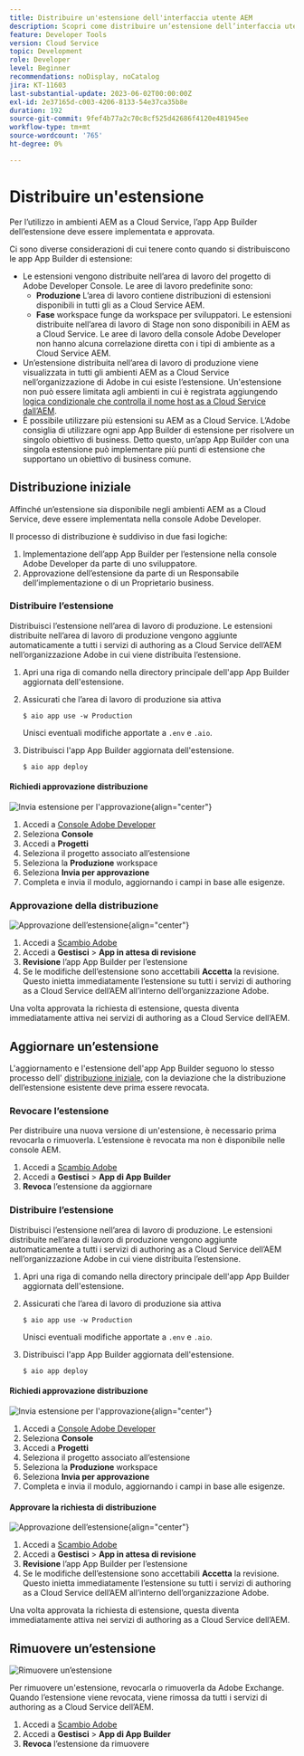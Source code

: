```yaml
---
title: Distribuire un'estensione dell'interfaccia utente AEM
description: Scopri come distribuire un’estensione dell’interfaccia utente dell’AEM.
feature: Developer Tools
version: Cloud Service
topic: Development
role: Developer
level: Beginner
recommendations: noDisplay, noCatalog
jira: KT-11603
last-substantial-update: 2023-06-02T00:00:00Z
exl-id: 2e37165d-c003-4206-8133-54e37ca35b8e
duration: 192
source-git-commit: 9fef4b77a2c70c8cf525d42686f4120e481945ee
workflow-type: tm+mt
source-wordcount: '765'
ht-degree: 0%

---
```


# Distribuire un&#39;estensione

Per l’utilizzo in ambienti AEM as a Cloud Service, l’app App Builder dell’estensione deve essere implementata e approvata.

Ci sono diverse considerazioni di cui tenere conto quando si distribuiscono le app App Builder di estensione:

+ Le estensioni vengono distribuite nell’area di lavoro del progetto di Adobe Developer Console. Le aree di lavoro predefinite sono:
   + __Produzione__ L’area di lavoro contiene distribuzioni di estensioni disponibili in tutti gli as a Cloud Service AEM.
   + __Fase__ workspace funge da workspace per sviluppatori. Le estensioni distribuite nell’area di lavoro di Stage non sono disponibili in AEM as a Cloud Service.
Le aree di lavoro della console Adobe Developer non hanno alcuna correlazione diretta con i tipi di ambiente as a Cloud Service AEM.
+ Un’estensione distribuita nell’area di lavoro di produzione viene visualizzata in tutti gli ambienti AEM as a Cloud Service nell’organizzazione di Adobe in cui esiste l’estensione.
Un&#39;estensione non può essere limitata agli ambienti in cui è registrata aggiungendo [logica condizionale che controlla il nome host as a Cloud Service dall’AEM](https://developer.adobe.com/uix/docs/guides/publication/#enabling-extension-only-on-specific-aem-environments).
+ È possibile utilizzare più estensioni su AEM as a Cloud Service. L’Adobe consiglia di utilizzare ogni app App Builder di estensione per risolvere un singolo obiettivo di business. Detto questo, un’app App Builder con una singola estensione può implementare più punti di estensione che supportano un obiettivo di business comune.

## Distribuzione iniziale

Affinché un’estensione sia disponibile negli ambienti AEM as a Cloud Service, deve essere implementata nella console Adobe Developer.

Il processo di distribuzione è suddiviso in due fasi logiche:

1. Implementazione dell’app App Builder per l’estensione nella console Adobe Developer da parte di uno sviluppatore.
1. Approvazione dell’estensione da parte di un Responsabile dell’implementazione o di un Proprietario business.

### Distribuire l’estensione

Distribuisci l’estensione nell’area di lavoro di produzione. Le estensioni distribuite nell’area di lavoro di produzione vengono aggiunte automaticamente a tutti i servizi di authoring as a Cloud Service dell’AEM nell’organizzazione Adobe in cui viene distribuita l’estensione.

1. Apri una riga di comando nella directory principale dell&#39;app App Builder aggiornata dell&#39;estensione.
1. Assicurati che l’area di lavoro di produzione sia attiva

   ```shell
   $ aio app use -w Production
   ```

   Unisci eventuali modifiche apportate a `.env` e `.aio`.

1. Distribuisci l&#39;app App Builder aggiornata dell&#39;estensione.

   ```shell
   $ aio app deploy
   ```

#### Richiedi approvazione distribuzione

![Invia estensione per l&#39;approvazione](./assets/deploy/submit-for-approval.png){align="center"}

1. Accedi a [Console Adobe Developer](https://developer.adobe.com)
1. Seleziona __Console__
1. Accedi a __Progetti__
1. Seleziona il progetto associato all’estensione
1. Seleziona la __Produzione__ workspace
1. Seleziona __Invia per approvazione__
1. Completa e invia il modulo, aggiornando i campi in base alle esigenze.

### Approvazione della distribuzione

![Approvazione dell’estensione](./assets/deploy/adobe-exchange.png){align="center"}

1. Accedi a [Scambio Adobe](https://exchange.adobe.com/)
1. Accedi a __Gestisci__ > __App in attesa di revisione__
1. __Revisione__ l’app App Builder per l’estensione
1. Se le modifiche dell’estensione sono accettabili __Accetta__ la revisione. Questo inietta immediatamente l’estensione su tutti i servizi di authoring as a Cloud Service dell’AEM all’interno dell’organizzazione Adobe.

Una volta approvata la richiesta di estensione, questa diventa immediatamente attiva nei servizi di authoring as a Cloud Service dell’AEM.

## Aggiornare un’estensione

L&#39;aggiornamento e l&#39;estensione dell&#39;app App Builder seguono lo stesso processo dell&#39; [distribuzione iniziale](#initial-deployment), con la deviazione che la distribuzione dell’estensione esistente deve prima essere revocata.

### Revocare l’estensione

Per distribuire una nuova versione di un&#39;estensione, è necessario prima revocarla o rimuoverla. L’estensione è revocata ma non è disponibile nelle console AEM.

1. Accedi a [Scambio Adobe](https://exchange.adobe.com/)
1. Accedi a __Gestisci__ > __App di App Builder__
1. __Revoca__ l’estensione da aggiornare

### Distribuire l’estensione

Distribuisci l’estensione nell’area di lavoro di produzione. Le estensioni distribuite nell’area di lavoro di produzione vengono aggiunte automaticamente a tutti i servizi di authoring as a Cloud Service dell’AEM nell’organizzazione Adobe in cui viene distribuita l’estensione.

1. Apri una riga di comando nella directory principale dell&#39;app App Builder aggiornata dell&#39;estensione.
1. Assicurati che l’area di lavoro di produzione sia attiva

   ```shell
   $ aio app use -w Production
   ```

   Unisci eventuali modifiche apportate a `.env` e `.aio`.

1. Distribuisci l&#39;app App Builder aggiornata dell&#39;estensione.

   ```shell
   $ aio app deploy
   ```

#### Richiedi approvazione distribuzione

![Invia estensione per l&#39;approvazione](./assets/deploy/submit-for-approval.png){align="center"}

1. Accedi a [Console Adobe Developer](https://developer.adobe.com)
1. Seleziona __Console__
1. Accedi a __Progetti__
1. Seleziona il progetto associato all’estensione
1. Seleziona la __Produzione__ workspace
1. Seleziona __Invia per approvazione__
1. Completa e invia il modulo, aggiornando i campi in base alle esigenze.

#### Approvare la richiesta di distribuzione

![Approvazione dell’estensione](./assets/deploy/adobe-exchange.png){align="center"}

1. Accedi a [Scambio Adobe](https://exchange.adobe.com/)
1. Accedi a __Gestisci__ > __App in attesa di revisione__
1. __Revisione__ l’app App Builder per l’estensione
1. Se le modifiche dell’estensione sono accettabili __Accetta__ la revisione. Questo inietta immediatamente l’estensione su tutti i servizi di authoring as a Cloud Service dell’AEM all’interno dell’organizzazione Adobe.

Una volta approvata la richiesta di estensione, questa diventa immediatamente attiva nei servizi di authoring as a Cloud Service dell’AEM.

## Rimuovere un’estensione

![Rimuovere un’estensione](./assets/deploy/revoke.png)

Per rimuovere un&#39;estensione, revocarla o rimuoverla da Adobe Exchange. Quando l’estensione viene revocata, viene rimossa da tutti i servizi di authoring as a Cloud Service dell’AEM.

1. Accedi a [Scambio Adobe](https://exchange.adobe.com/)
1. Accedi a __Gestisci__ > __App di App Builder__
1. __Revoca__ l’estensione da rimuovere
